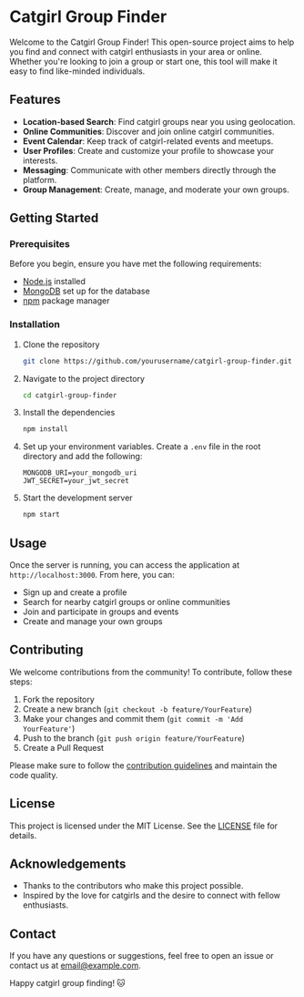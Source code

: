 # Catgirl Group Finder

Welcome to the Catgirl Group Finder! This open-source project aims to help you find and connect with catgirl enthusiasts in your area or online. Whether you're looking to join a group or start one, this tool will make it easy to find like-minded individuals.

## Features

- **Location-based Search**: Find catgirl groups near you using geolocation.
- **Online Communities**: Discover and join online catgirl communities.
- **Event Calendar**: Keep track of catgirl-related events and meetups.
- **User Profiles**: Create and customize your profile to showcase your interests.
- **Messaging**: Communicate with other members directly through the platform.
- **Group Management**: Create, manage, and moderate your own groups.

## Getting Started

### Prerequisites

Before you begin, ensure you have met the following requirements:

- [Node.js](https://nodejs.org/) installed
- [MongoDB](https://www.mongodb.com/) set up for the database
- [npm](https://www.npmjs.com/) package manager

### Installation

1. Clone the repository
    ```sh
    git clone https://github.com/yourusername/catgirl-group-finder.git
    ```

2. Navigate to the project directory
    ```sh
    cd catgirl-group-finder
    ```

3. Install the dependencies
    ```sh
    npm install
    ```

4. Set up your environment variables. Create a `.env` file in the root directory and add the following:
    ```
    MONGODB_URI=your_mongodb_uri
    JWT_SECRET=your_jwt_secret
    ```

5. Start the development server
    ```sh
    npm start
    ```

## Usage

Once the server is running, you can access the application at `http://localhost:3000`. From here, you can:

- Sign up and create a profile
- Search for nearby catgirl groups or online communities
- Join and participate in groups and events
- Create and manage your own groups

## Contributing

We welcome contributions from the community! To contribute, follow these steps:

1. Fork the repository
2. Create a new branch (`git checkout -b feature/YourFeature`)
3. Make your changes and commit them (`git commit -m 'Add YourFeature'`)
4. Push to the branch (`git push origin feature/YourFeature`)
5. Create a Pull Request

Please make sure to follow the [contribution guidelines](CONTRIBUTING.md) and maintain the code quality.

## License

This project is licensed under the MIT License. See the [LICENSE](LICENSE) file for details.

## Acknowledgements

- Thanks to the contributors who make this project possible.
- Inspired by the love for catgirls and the desire to connect with fellow enthusiasts.

## Contact

If you have any questions or suggestions, feel free to open an issue or contact us at [email@example.com](mailto:email@example.com).

Happy catgirl group finding! 🐱
